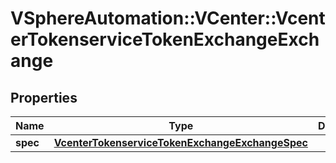 # VSphereAutomation::VCenter::VcenterTokenserviceTokenExchangeExchange

## Properties
Name | Type | Description | Notes
------------ | ------------- | ------------- | -------------
**spec** | [**VcenterTokenserviceTokenExchangeExchangeSpec**](VcenterTokenserviceTokenExchangeExchangeSpec.md) |  | 


